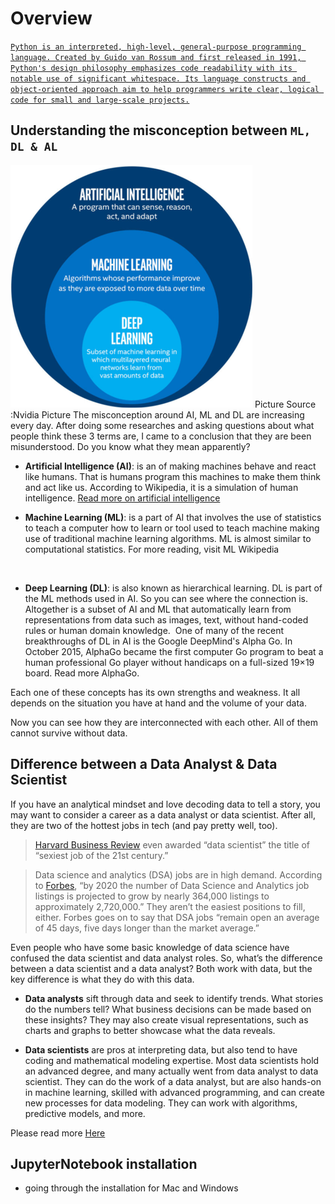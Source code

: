 # Overview

[`Python is an interpreted, high-level, general-purpose programming language. Created by Guido van Rossum and first released in 1991, Python's design philosophy emphasizes code readability with its notable use of significant whitespace. Its language constructs and object-oriented approach aim to help programmers write clear, logical code for small and large-scale projects.`](<https://en.wikipedia.org/wiki/Python_(programming_language)>)

## Understanding the misconception between **`ML, DL & AL`**

![Misconception](../intro-to-data-analysis/misconception.png)
Picture
Source :Nvidia
Picture
The misconception around AI, ML and DL are increasing every day.
After doing some researches and asking questions about what people think these 3 terms are, I came to a conclusion that they are been misunderstood. Do you know what they mean apparently?

- **Artificial Intelligence (AI)**: is an of making machines behave and react like humans. That is humans program this machines to make them think and act like us. According to Wikipedia, it is a simulation of human intelligence.
  [Read more on artificial intelligence](https://en.wikipedia.org/wiki/Artificial_intelligence)

- **Machine Learning (ML)**: is a part of AI that involves the use of statistics to teach a computer how to learn or tool used to teach machine making use of traditional machine learning algorithms. ML is almost similar to computational statistics. For more reading, visit ML Wikipedia

​

- **Deep Learning (DL)**: is also known as hierarchical learning. DL is part of the ML methods used in AI. So you can see where the connection is. Altogether is a subset of AI and ML that automatically learn from representations from data such as images, text, without hand-coded rules or human domain knowledge.
  ​
  One of many of the recent breakthroughs of DL in AI is the Google DeepMind's Alpha Go. In October 2015, AlphaGo became the first computer Go program to beat a human professional Go player without handicaps on a full-sized 19×19 board. Read more AlphaGo.

Each one of these concepts has its own strengths and weakness. It all depends on the situation you have at hand and the volume of your data.

​Now you can see how they are interconnected with each other. All of them cannot survive without data.

## Difference between a **Data Analyst** & **Data Scientist**

If you have an analytical mindset and love decoding data to tell a story, you may want to consider a career as a data analyst or data scientist. After all, they are two of the hottest jobs in tech (and pay pretty well, too).

> [Harvard Business Review](https://hbr.org/2012/10/data-scientist-the-sexiest-job-of-the-21st-century) even awarded “data scientist” the title of “sexiest job of the 21st century.”

> Data science and analytics (DSA) jobs are in high demand. According to [Forbes](https://www.forbes.com/sites/louiscolumbus/2017/05/13/ibm-predicts-demand-for-data-scientists-will-soar-28-by-2020/#41868bca7e3b), “by 2020 the number of Data Science and Analytics job listings is projected to grow by nearly 364,000 listings to approximately 2,720,000.” They aren’t the easiest positions to fill, either. Forbes goes on to say that DSA jobs “remain open an average of 45 days, five days longer than the market average.”

Even people who have some basic knowledge of data science have confused the data scientist and data analyst roles. So, what’s the difference between a data scientist and a data analyst? Both work with data, but the key difference is what they do with this data.

- **Data analysts** sift through data and seek to identify trends. What stories do the numbers tell? What business decisions can be made based on these insights? They may also create visual representations, such as charts and graphs to better showcase what the data reveals.

- **Data scientists** are pros at interpreting data, but also tend to have coding and mathematical modeling expertise. Most data scientists hold an advanced degree, and many actually went from data analyst to data scientist. They can do the work of a data analyst, but are also hands-on in machine learning, skilled with advanced programming, and can create new processes for data modeling. They can work with algorithms, predictive models, and more.

Please read more [Here](https://www.springboard.com/blog/data-analyst-vs-data-scientist/)

## JupyterNotebook installation

- going through the installation for Mac and Windows

##
